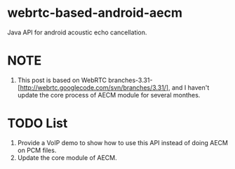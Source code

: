 webrtc-based-android-aecm
=========================

Java API for android acoustic echo cancellation.

NOTE
=========================
  1. This post is based on WebRTC branches-3.31-[http://webrtc.googlecode.com/svn/branches/3.31/], and I haven't update the core process of AECM module for several monthes.

TODO List
=========================
  1. Provide a VoIP demo to show how to use this API instead of doing AECM on PCM files.
  2. Update the core module of AECM.
